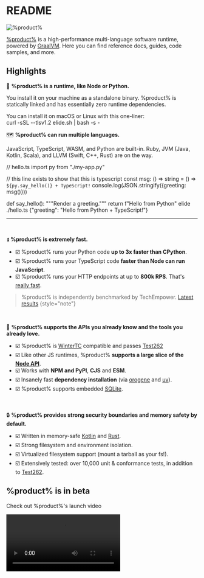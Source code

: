 # README

<img src="elide-marquee.png" alt="%product%" />

[%product%](https://elide.dev) is a high-performance multi-language software runtime, powered by [GraalVM][5].
Here you can find reference docs, guides, code samples, and more.

## Highlights

🚀 **%product% is a runtime, like Node or Python.**

You install it on your machine as a standalone binary. %product% is
statically linked and has essentially zero runtime dependencies.

You can install it on macOS or Linux with this one-liner:
<br />
<code-block lang="bash">curl -sSL --tlsv1.2 elide.sh | bash -s -</code-block>

🗺️ **%product% can run multiple languages.**

JavaScript, TypeScript, WASM, and Python are built-in. Ruby, JVM (Java,
Kotlin, Scala), and LLVM (Swift, C++, Rust) are on the way.

<code-block lang="typescript">
// hello.ts
import py from "./my-app.py"

// this line exists to show that this is typescript
const msg: () => string = () => `${py.say_hello()} + TypeScript!`
console.log(JSON.stringify({greeting: msg()}))
</code-block>

<code-block lang="python">
def say_hello():
  """Render a greeting."""
  return f"Hello from Python"
</code-block>

<code-block lang="Console" prompt=">">
elide ./hello.ts
</code-block>

<code-block lang="Console">
{"greeting": "Hello from Python + TypeScript!"}
</code-block>

----

<br />

⏫ **%product% is extremely fast.**

- ☑️ %product% runs your Python code **up to 3x faster than CPython**.
- ☑️ %product% runs your TypeScript code **faster than Node can run JavaScript**.
- ☑️ %product% runs your HTTP endpoints at up to **800k RPS**. That's [really fast](Performance.md).

> %product% is independently benchmarked by TechEmpower. [Latest results][2]
{style="note"}

<br />

🧘 **%product% supports the APIs you already know and the tools you already love.**

- ☑️ %product% is [WinterTC][3] compatible and passes [Test262][4]
- ☑️ Like other JS runtimes, %product% **supports a large slice of the [Node API](Node-API.md)**.
- ☑️ Works with **NPM and PyPI**, **CJS** and **ESM**.
- ☑️ Insanely fast **dependency installation** (via [orogene][0] and [uv][1]).
- ☑️ %product% supports embedded [SQLite](javascript-sqlite.md).

<br />

🔒 **%product% provides strong security boundaries and memory safety by default.**

- ☑️ Written in memory-safe [Kotlin](https://kotlinlang.org) and [Rust](https://rustlang.org).
- ☑️ Strong filesystem and environment isolation.
- ☑️ Virtualized filesystem support (mount a tarball as your fs!).
- ☑️ Extensively tested: over 10,000 unit & conformance tests, in addition to [Test262][4].

## %product% is in beta

Check out %product%'s launch video

<video src="https://youtu.be/Txl9ryfbCw4" preview-src="launch-cover.png" />

<br />

<seealso style="cards">
    <category ref="gettingStarted">
        <a summary="Install %product% on your machine" href="Installation.md">Installing %product%</a>
        <a summary="Code samples in each language" href="GettingStarted.md"/>
        <a summary="Thinking about software in more than one language" href="Polyglot.md">Polyglot 101: Thinking in Multiple Languages</a>
        <a summary="Runtime usage guides by language" href="Language-Guides.topic">%product% Runtime: Language Guides</a>
    </category>
</seealso>

[0]: https://orogene.dev/
[1]: https://github.com/astral-sh/uv
[2]: https://www.techempower.com/benchmarks/#hw=ph&test=plaintext&section=data-r23:~:text=133-,elide,-4%2C089%2C078
[3]: https://wintertc.org
[4]: https://github.com/tc39/test262
[5]: https://graalvm.org
